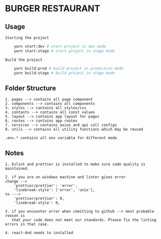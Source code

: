 # BURGER RESTAURANT

## Usage

    Starting the project

```bash
    yarn start:dev # start project in dev mode
    yarn start:stage # start project in stage mode
```

    Build the project

```bash
    yarn build:prod # build project in production mode
    yarn build:stage # build project in stage mode
```

## 

## Folder Structure

    1. pages --> contains all page component
    2. components --> contains all components
    3. styles --> contains all styles/css
    4. contants --> contains all const values
    5. layout --> contains app layout for pages
    6. routes --> contains app routes
    7. services --> contains axios and api call configs
    8. utils --> contains all utility functions which may be reused

    .env.* contains all env variable for different mode

## Notes

    1. Eslint and prettier is installed to make sure code quality is maintained.

    2. if you are on windows machine and linter gives error
    change -->
        'prettier/prettier': 'error',
        'linebreak-style': ['error', 'unix'],
    to --->
        'prettier/prettier': 0,
        'linebreak-style': 0,

    3. if you encounter error when comitting to github --> most probable reason is
       that your code does not meet our standards. Please fix the linting errors in that case.
    
    4. react-dnd needs to installed
